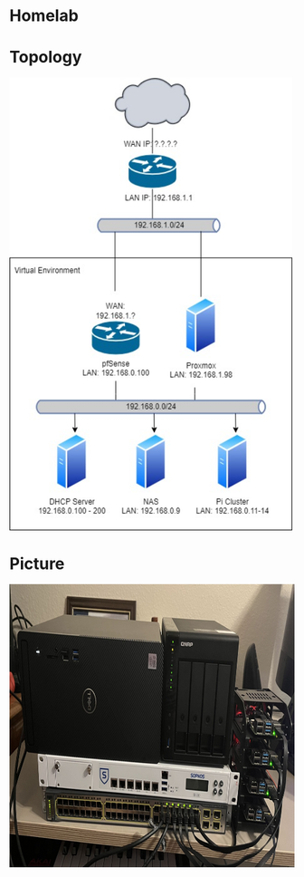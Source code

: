# Homelab
# Topology  
<img src="https://github.com/CoreyCBurton/Homelab/blob/main/Pictures/HomeLab_Toplogy_1.11.22.jpg" width="500" height="800">

# Picture 
<img src="https://github.com/CoreyCBurton/Homelab/blob/main/Pictures/Homelab_1.11.22.jpg" width="1000" height="500">
